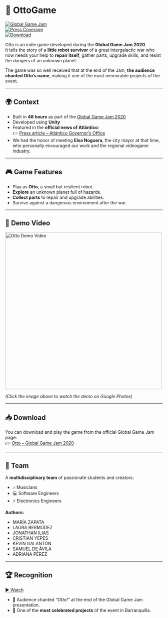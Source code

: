 # 🤖 OttoGame  

[![Global Game Jam](https://img.shields.io/badge/Global%20Game%20Jam-2020-blue)](https://v3.globalgamejam.org/2020/games/otto-5)  
[![Press Coverage](https://img.shields.io/badge/Featured%20in-Atlántico%20News-orange)](https://www.atlantico.gov.co/index.php/noticias/prensa-tic/12876-seguiremos-impulsando-a-los-jovenes-y-la-a-industria-de-videojuegos-en-el-atlantico-elsa-noguera)  
[![Download](https://img.shields.io/badge/Download-Global%20Game%20Jam-green)](https://v3.globalgamejam.org/2020/games/otto-5)  

Otto is an indie game developed during the **Global Game Jam 2020**.  
It tells the story of a **little robot survivor** of a great intergalactic war who now needs your help to **repair itself**, gather parts, upgrade skills, and resist the dangers of an unknown planet.  

The game was so well received that at the end of the Jam, **the audience chanted Otto’s name**, making it one of the most memorable projects of the event.  

---

## 🌍 Context
- Built in **48 hours** as part of the [Global Game Jam 2020](https://globalgamejam.org/)  
- Developed using **Unity**  
- Featured in the **official news of Atlántico**:  
  👉 <a href="https://www.atlantico.gov.co/index.php/noticias/prensa-tic/12876-seguiremos-impulsando-a-los-jovenes-y-la-a-industria-de-videojuegos-en-el-atlantico-elsa-noguera" target="_blank">Press article – Atlántico Governor’s Office</a>  
- We had the honor of meeting **Elsa Noguera**, the city mayor at that time, who personally encouraged our work and the regional videogame industry.  

---

## 🎮 Game Features
- Play as **Otto**, a small but resilient robot.  
- **Explore** an unknown planet full of hazards.  
- **Collect parts** to repair and upgrade abilities.  
- Survive against a dangerous environment after the war.  

---

## 🎥 Demo Video
<a href="https://photos.app.goo.gl/9gDtSi2dUGKawbtR8" target="_blank">
  <img src="https://user-images.githubusercontent.com/54915677/200242597-6f87034d-f625-45e4-9352-3dd294bb8408.png" alt="Otto Demo Video" width="500"/>
</a>  

*(Click the image above to watch the demo on Google Photos)*


---

## 📥 Download
You can download and play the game from the official Global Game Jam page:  
👉 [Otto – Global Game Jam 2020](https://v3.globalgamejam.org/2020/games/otto-5)  

---

## 👥 Team
A **multidisciplinary team** of passionate students and creators:  
- 🎶 Musicians  
- 💻 Software Engineers  
- ⚡ Electronics Engineers  

**Authors:**  
- MARÍA ZAPATA  
- LAURA BERMÚDEZ  
- JONATHAN ILIAS  
- CRISTIAN YEPES  
- KEVIN GALANTÓN  
- SAMUEL DE ÁVILA  
- ADRIANA PÉREZ  

---

## 🏆 Recognition
[▶ Watch](readmecontent/video.mp4)

- 🥳 Audience chanted *“Otto!”* at the end of the Global Game Jam presentation.  
- 🎉 One of the **most celebrated projects** of the event in Barranquilla.

